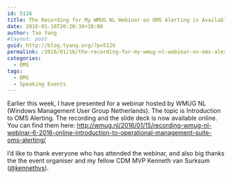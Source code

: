 ```yaml
---
id: 5126
title: The Recording for My WMUG NL Webinar on OMS Alerting is Available Online
date: 2016-01-16T20:20:34+10:00
author: Tao Yang
#layout: post
guid: http://blog.tyang.org/?p=5126
permalink: /2016/01/16/the-recording-for-my-wmug-nl-webinar-on-oms-alerting-is-available-online/
categories:
  - OMS
tags:
  - OMS
  - Speaking Events
---
```

Earlier this week, I have presented for a webinar hosted by WMUG NL (Windows Management User Group Netherlands). The topic is Introduction to OMS Alerting. The recording and the slide deck is now available online. You can find them here: <a title="http://wmug.nl/2016/01/15/recording-wmug-nl-webinar-6-2016-online-introduction-to-operational-management-suite-oms-alerting/" href="http://wmug.nl/2016/01/15/recording-wmug-nl-webinar-6-2016-online-introduction-to-operational-management-suite-oms-alerting/">http://wmug.nl/2016/01/15/recording-wmug-nl-webinar-6-2016-online-introduction-to-operational-management-suite-oms-alerting/</a>

I’d like to thank everyone who has attended the webinar, and also big thanks the the event organiser and my fellow CDM MVP Kenneth van Surksum (<a href="https://twitter.com/kennethvs">@kennethvs</a>).